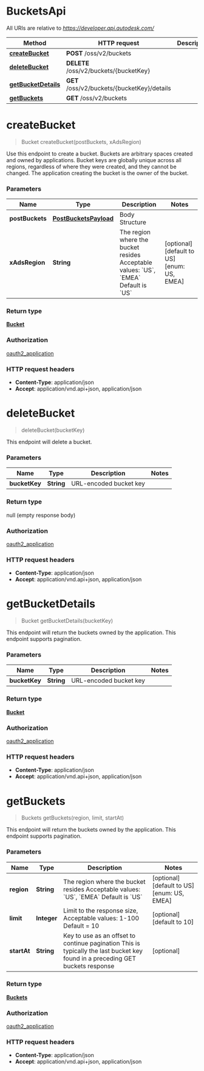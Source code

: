 # BucketsApi

All URIs are relative to *https://developer.api.autodesk.com/*

Method | HTTP request | Description
------------- | ------------- | -------------
[**createBucket**](BucketsApi.md#createBucket) | **POST** /oss/v2/buckets | 
[**deleteBucket**](BucketsApi.md#deleteBucket) | **DELETE** /oss/v2/buckets/{bucketKey} | 
[**getBucketDetails**](BucketsApi.md#getBucketDetails) | **GET** /oss/v2/buckets/{bucketKey}/details | 
[**getBuckets**](BucketsApi.md#getBuckets) | **GET** /oss/v2/buckets | 


<a name="createBucket"></a>
# **createBucket**
> Bucket createBucket(postBuckets, xAdsRegion)



Use this endpoint to create a bucket. Buckets are arbitrary spaces created and owned by applications. Bucket keys are globally unique across all regions, regardless of where they were created, and they cannot be changed. The application creating the bucket is the owner of the bucket. 

### Parameters

Name | Type | Description  | Notes
------------- | ------------- | ------------- | -------------
 **postBuckets** | [**PostBucketsPayload**](PostBucketsPayload.md)| Body Structure |
 **xAdsRegion** | **String**| The region where the bucket resides Acceptable values: &#x60;US&#x60;, &#x60;EMEA&#x60; Default is &#x60;US&#x60;  | [optional] [default to US] [enum: US, EMEA]

### Return type

[**Bucket**](Bucket.md)

### Authorization

[oauth2_application](../README.md#authentication)

### HTTP request headers

 - **Content-Type**: application/json
 - **Accept**: application/vnd.api+json, application/json

<a name="deleteBucket"></a>
# **deleteBucket**
> deleteBucket(bucketKey)



This endpoint will delete a bucket. 

### Parameters

Name | Type | Description  | Notes
------------- | ------------- | ------------- | -------------
 **bucketKey** | **String**| URL-encoded bucket key |

### Return type

null (empty response body)

### Authorization

[oauth2_application](../README.md#authentication)

### HTTP request headers

 - **Content-Type**: application/json
 - **Accept**: application/vnd.api+json, application/json

<a name="getBucketDetails"></a>
# **getBucketDetails**
> Bucket getBucketDetails(bucketKey)



This endpoint will return the buckets owned by the application. This endpoint supports pagination.

### Parameters

Name | Type | Description  | Notes
------------- | ------------- | ------------- | -------------
 **bucketKey** | **String**| URL-encoded bucket key |

### Return type

[**Bucket**](Bucket.md)

### Authorization

[oauth2_application](../README.md#authentication)

### HTTP request headers

 - **Content-Type**: application/json
 - **Accept**: application/vnd.api+json, application/json

<a name="getBuckets"></a>
# **getBuckets**
> Buckets getBuckets(region, limit, startAt)



This endpoint will return the buckets owned by the application. This endpoint supports pagination. 

### Parameters

Name | Type | Description  | Notes
------------- | ------------- | ------------- | -------------
 **region** | **String**| The region where the bucket resides Acceptable values: &#x60;US&#x60;, &#x60;EMEA&#x60; Default is &#x60;US&#x60;  | [optional] [default to US] [enum: US, EMEA]
 **limit** | **Integer**| Limit to the response size, Acceptable values: 1-100 Default &#x3D; 10  | [optional] [default to 10]
 **startAt** | **String**| Key to use as an offset to continue pagination This is typically the last bucket key found in a preceding GET buckets response  | [optional]

### Return type

[**Buckets**](Buckets.md)

### Authorization

[oauth2_application](../README.md#authentication)

### HTTP request headers

 - **Content-Type**: application/json
 - **Accept**: application/vnd.api+json, application/json

